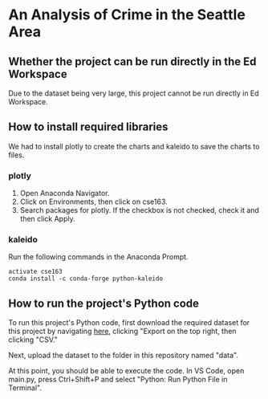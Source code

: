 # An Analysis of Crime in the Seattle Area

## Whether the project can be run directly in the Ed Workspace

Due to the dataset being very large, this project cannot be run directly in Ed Workspace.

## How to install required libraries

We had to install plotly to create the charts and kaleido to save the charts to files.

### plotly

1. Open Anaconda Navigator.
2. Click on Environments, then click on cse163.
3. Search packages for plotly. If the checkbox is not checked, check it and then click Apply.

### kaleido

Run the following commands in the Anaconda Prompt.

```
activate cse163
conda install -c conda-forge python-kaleido
```

## How to run the project's Python code

To run this project's Python code, first download the required dataset for this project by navigating [here](https://data.seattle.gov/Public-Safety/SPD-Crime-Data-2008-Present/tazs-3rd5), clicking "Export on the top right, then clicking "CSV."

Next, upload the dataset to the folder in this repository named "data".

At this point, you should be able to execute the code. In VS Code, open main.py, press Ctrl+Shift+P and select "Python: Run Python File in Terminal".
